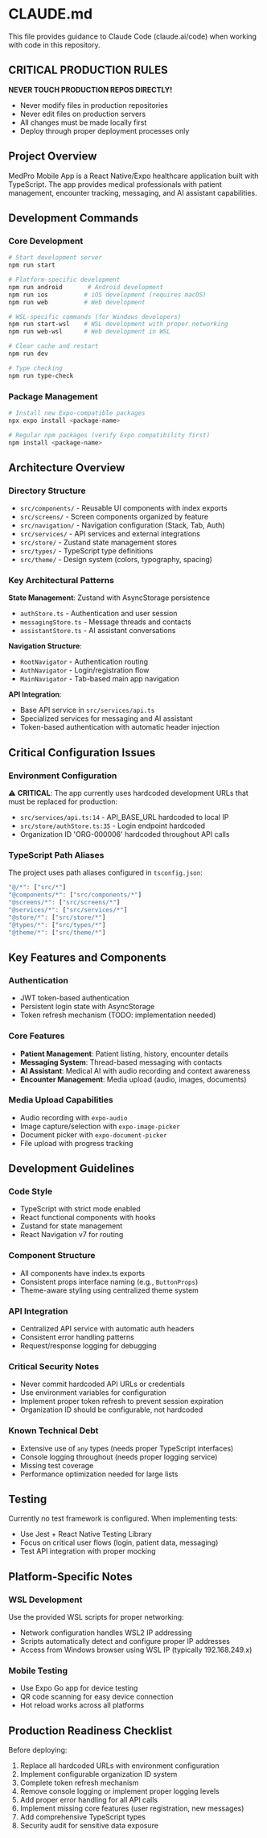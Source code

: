 # CLAUDE.md

This file provides guidance to Claude Code (claude.ai/code) when working with code in this repository.

## CRITICAL PRODUCTION RULES

**NEVER TOUCH PRODUCTION REPOS DIRECTLY!**
- Never modify files in production repositories
- Never edit files on production servers
- All changes must be made locally first
- Deploy through proper deployment processes only

## Project Overview

MedPro Mobile App is a React Native/Expo healthcare application built with TypeScript. The app provides medical professionals with patient management, encounter tracking, messaging, and AI assistant capabilities.

## Development Commands

### Core Development
```bash
# Start development server
npm run start

# Platform-specific development
npm run android       # Android development
npm run ios          # iOS development (requires macOS)
npm run web          # Web development

# WSL-specific commands (for Windows developers)
npm run start-wsl    # WSL development with proper networking
npm run web-wsl      # Web development in WSL

# Clear cache and restart
npm run dev

# Type checking
npm run type-check
```

### Package Management
```bash
# Install new Expo-compatible packages
npx expo install <package-name>

# Regular npm packages (verify Expo compatibility first)
npm install <package-name>
```

## Architecture Overview

### Directory Structure
- `src/components/` - Reusable UI components with index exports
- `src/screens/` - Screen components organized by feature
- `src/navigation/` - Navigation configuration (Stack, Tab, Auth)
- `src/services/` - API services and external integrations
- `src/store/` - Zustand state management stores
- `src/types/` - TypeScript type definitions
- `src/theme/` - Design system (colors, typography, spacing)

### Key Architectural Patterns

**State Management**: Zustand with AsyncStorage persistence
- `authStore.ts` - Authentication and user session
- `messagingStore.ts` - Message threads and contacts
- `assistantStore.ts` - AI assistant conversations

**Navigation Structure**:
- `RootNavigator` - Authentication routing
- `AuthNavigator` - Login/registration flow
- `MainNavigator` - Tab-based main app navigation

**API Integration**:
- Base API service in `src/services/api.ts`
- Specialized services for messaging and AI assistant
- Token-based authentication with automatic header injection

## Critical Configuration Issues

### Environment Configuration
⚠️ **CRITICAL**: The app currently uses hardcoded development URLs that must be replaced for production:
- `src/services/api.ts:14` - API_BASE_URL hardcoded to local IP
- `src/store/authStore.ts:35` - Login endpoint hardcoded
- Organization ID 'ORG-000006' hardcoded throughout API calls

### TypeScript Path Aliases
The project uses path aliases configured in `tsconfig.json`:
```typescript
"@/*": ["src/*"]
"@components/*": ["src/components/*"]
"@screens/*": ["src/screens/*"]
"@services/*": ["src/services/*"]
"@store/*": ["src/store/*"]
"@types/*": ["src/types/*"]
"@theme/*": ["src/theme/*"]
```

## Key Features and Components

### Authentication
- JWT token-based authentication
- Persistent login state with AsyncStorage
- Token refresh mechanism (TODO: implementation needed)

### Core Features
- **Patient Management**: Patient listing, history, encounter details
- **Messaging System**: Thread-based messaging with contacts
- **AI Assistant**: Medical AI with audio recording and context awareness
- **Encounter Management**: Media upload (audio, images, documents)

### Media Upload Capabilities
- Audio recording with `expo-audio`
- Image capture/selection with `expo-image-picker`
- Document picker with `expo-document-picker`
- File upload with progress tracking

## Development Guidelines

### Code Style
- TypeScript with strict mode enabled
- React functional components with hooks
- Zustand for state management
- React Navigation v7 for routing

### Component Structure
- All components have index.ts exports
- Consistent props interface naming (e.g., `ButtonProps`)
- Theme-aware styling using centralized theme system

### API Integration
- Centralized API service with automatic auth headers
- Consistent error handling patterns
- Request/response logging for debugging

### Critical Security Notes
- Never commit hardcoded API URLs or credentials
- Use environment variables for configuration
- Implement proper token refresh to prevent session expiration
- Organization ID should be configurable, not hardcoded

### Known Technical Debt
- Extensive use of `any` types (needs proper TypeScript interfaces)
- Console logging throughout (needs proper logging service)
- Missing test coverage
- Performance optimization needed for large lists

## Testing

Currently no test framework is configured. When implementing tests:
- Use Jest + React Native Testing Library
- Focus on critical user flows (login, patient data, messaging)
- Test API integration with proper mocking

## Platform-Specific Notes

### WSL Development
Use the provided WSL scripts for proper networking:
- Network configuration handles WSL2 IP addressing
- Scripts automatically detect and configure proper IP addresses
- Access from Windows browser using WSL IP (typically 192.168.249.x)

### Mobile Testing
- Use Expo Go app for device testing
- QR code scanning for easy device connection
- Hot reload works across all platforms

## Production Readiness Checklist

Before deploying:
1. Replace all hardcoded URLs with environment configuration
2. Implement configurable organization ID system
3. Complete token refresh mechanism
4. Remove console logging or implement proper logging levels
5. Add proper error handling for all API calls
6. Implement missing core features (user registration, new messages)
7. Add comprehensive TypeScript types
8. Security audit for sensitive data exposure